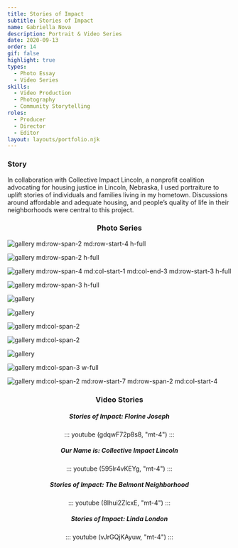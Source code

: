 ```yaml
---
title: Stories of Impact
subtitle: Stories of Impact
name: Gabriella Nova
description: Portrait & Video Series
date: 2020-09-13
order: 14
gif: false
highlight: true
types:
  - Photo Essay
  - Video Series 
skills:
  - Video Production
  - Photography 
  - Community Storytelling
roles:
  - Producer
  - Director
  - Editor
layout: layouts/portfolio.njk
---
```


<div class="grid-center sm:grid-center md:grid-center">

### Story

In collaboration with Collective Impact Lincoln, a nonprofit coalition advocating for housing justice in Lincoln, Nebraska, I used portraiture to uplift stories of individuals and families living in my hometown. Discussions around affordable and adequate housing, and people’s quality of life in their neighborhoods were central to this project. 

</div>

<copy-wrap align="center" class="grid-center sm:grid-center md:col-start-3 md:col-end-4">

### Photo Series

</copy-wrap>

![](./assets/img/stories-of-impact/gallery/20181013_NearSouth_003.jpg "gallery md:row-span-2 md:row-start-4 h-full")

![](./assets/img/stories-of-impact/gallery/Florine_Clinton.jpg "gallery md:row-span-2 h-full")

![](./assets/img/stories-of-impact/gallery/20181013_NearSouth_005.jpg "gallery md:row-span-4 md:col-start-1 md:col-end-3 md:row-start-3 h-full")

![](./assets/img/stories-of-impact/gallery/20180923_CollectiveImpactLincoln_010.jpg "gallery md:row-span-3 h-full")

![](./assets/img/stories-of-impact/gallery/LemusFamily_Everett.jpg "gallery")

![](./assets/img/stories-of-impact/gallery/ParHser_HtooSay_NearSouth.jpg "gallery")

![](./assets/img/stories-of-impact/gallery/Anas_Zinah_Belmont.jpg "gallery md:col-span-2")

![](./assets/img/stories-of-impact/gallery/Wal_Hartley_2.jpg "gallery md:col-span-2")

![](./assets/img/stories-of-impact/gallery/Karen_Clinton.jpg "gallery")

![](./assets/img/stories-of-impact/gallery/Sakeena_Belmont.jpg "gallery md:col-span-3 w-full")

![](./assets/img/stories-of-impact/gallery/Jimena_Everett.jpg "gallery md:col-span-2 md:row-start-7 md:row-span-2 md:col-start-4")

<copy-wrap align="center" class="grid-center sm:grid-center md:grid-center">

### Video Stories

</copy-wrap>

<copy-wrap align="center" class="grid-center sm:grid-center md:grid-center">

##### Stories of Impact: Florine Joseph

::: youtube (gdqwF72p8s8, "mt-4") :::

</copy-wrap>

<copy-wrap align="center" class="grid-center sm:grid-center md:grid-center">

##### Our Name is: Collective Impact Lincoln

::: youtube (595lr4vKEYg, "mt-4") :::

</copy-wrap>

<copy-wrap align="center" class="grid-center sm:grid-center md:grid-center">

##### Stories of Impact: The Belmont Neighborhood

::: youtube (8Ihui2ZlcxE, "mt-4") :::

</copy-wrap>

<copy-wrap align="center" class="grid-center sm:grid-center md:grid-center">

##### Stories of Impact: Linda London

::: youtube (vJrGQjKAyuw, "mt-4") :::

</copy-wrap>